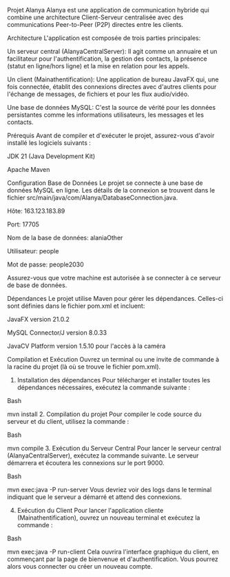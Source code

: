 Projet Alanya
Alanya est une application de communication hybride qui combine une architecture Client-Serveur centralisée avec des communications Peer-to-Peer (P2P) directes entre les clients.

Architecture
L'application est composée de trois parties principales:

Un serveur central (AlanyaCentralServer): Il agit comme un annuaire et un facilitateur pour l'authentification, la gestion des contacts, la présence (statut en ligne/hors ligne) et la mise en relation pour les appels.

Un client (Mainathentification): Une application de bureau JavaFX qui, une fois connectée, établit des connexions directes avec d'autres clients pour l'échange de messages, de fichiers et pour les flux audio/vidéo.

Une base de données MySQL: C'est la source de vérité pour les données persistantes comme les informations utilisateurs, les messages et les contacts.

Prérequis
Avant de compiler et d'exécuter le projet, assurez-vous d'avoir installé les logiciels suivants :

JDK 21 (Java Development Kit)

Apache Maven

Configuration
Base de Données
Le projet se connecte à une base de données MySQL en ligne. Les détails de la connexion se trouvent dans le fichier src/main/java/com/Alanya/DatabaseConnection.java.

Hôte: 163.123.183.89

Port: 17705

Nom de la base de données: alaniaOther

Utilisateur: people

Mot de passe: people2030

Assurez-vous que votre machine est autorisée à se connecter à ce serveur de base de données.

Dépendances
Le projet utilise Maven pour gérer les dépendances. Celles-ci sont définies dans le fichier pom.xml et incluent:

JavaFX version 21.0.2

MySQL Connector/J version 8.0.33

JavaCV Platform version 1.5.10 pour l'accès à la caméra

Compilation et Exécution
Ouvrez un terminal ou une invite de commande à la racine du projet (là où se trouve le fichier pom.xml).

1. Installation des dépendances
Pour télécharger et installer toutes les dépendances nécessaires, exécutez la commande suivante :

Bash

mvn install
2. Compilation du projet
Pour compiler le code source du serveur et du client, utilisez la commande :

Bash

mvn compile
3. Exécution du Serveur Central
Pour lancer le serveur central (AlanyaCentralServer), exécutez la commande suivante. Le serveur démarrera et écoutera les connexions sur le port 9000.

Bash

mvn exec:java -P run-server
Vous devriez voir des logs dans le terminal indiquant que le serveur a démarré et attend des connexions.

4. Exécution du Client
Pour lancer l'application cliente (Mainathentification), ouvrez un nouveau terminal et exécutez la commande :

Bash

mvn exec:java -P run-client
Cela ouvrira l'interface graphique du client, en commençant par la page de bienvenue et d'authentification. Vous pourrez alors vous connecter ou créer un nouveau compte.